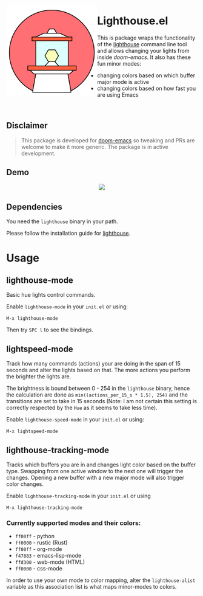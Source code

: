 <p align="left"><img align="left" src="meta/logo.png" width="240px"></p>

# Lighthouse.el

This is package wraps the functionality of the
[lighthouse](https://github.com/finnkauski/lighthouse) command line tool and
allows changing your lights from inside _doom-emacs_. It also has these fun
minor modes:

- changing colors based on which buffer major mode is active
- changing colors based on how fast you are using Emacs

<br>

## Disclaimer

> This package is developed for
> [doom-emacs](https://github.com/hlissner/doom-emacs) so tweaking and PRs are
> welcome to make it more generic.
> The package is in active development.

## Demo

<p align="center"><img src="meta/lighthouse-demo.gif" height="400px"></p>

## Dependencies

You need the `lighthouse` binary in your path.

Please follow the installation guide for
[lighthouse](https://github.com/finnkauski/lighthouse).

# Usage

## lighthouse-mode

Basic hue lights control commands.

Enable `lighthouse-mode` in your `init.el` or using:

```
M-x lighthouse-mode
```

Then try `SPC l` to see the bindings.

## lightspeed-mode

Track how many commands (actions) your are doing in the span of 15 seconds and
alter the lights based on that. The more actions you perform the brighter the
lights are.

The brightness is bound between 0 - 254 in the `lighthouse` binary, hence the
calculation are done as `min((actions_per_15_s * 1.5), 254)` and the transitions
are set to take in 15 seconds (Note: I am not certain this setting is correctly
respected by the `Hue` as it seems to take less time).

Enable `lighthouse-speed-mode` in your `init.el` or using:

```
M-x lightspeed-mode
```

## lighthouse-tracking-mode

Tracks which buffers you are in and changes light color based on the buffer
type. Swapping from one active window to the next one will trigger the changes.
Opening a new buffer with a new major mode will also trigger color changes.

Enable `lighthouse-tracking-mode` in your `init.el` or using

```
M-x lighthouse-tracking-mode
```

### Currently supported modes and their colors:

- `ff00ff` - python
- `ff0000` - rustic (Rust)
- `ff00ff` - org-mode
- `f47883` - emacs-lisp-mode
- `ffd300` - web-mode (HTML)
- `ff0000` - css-mode

In order to use your own mode to color mapping, alter the `lighthouse-alist`
variable as this association list is what maps minor-modes to colors.
